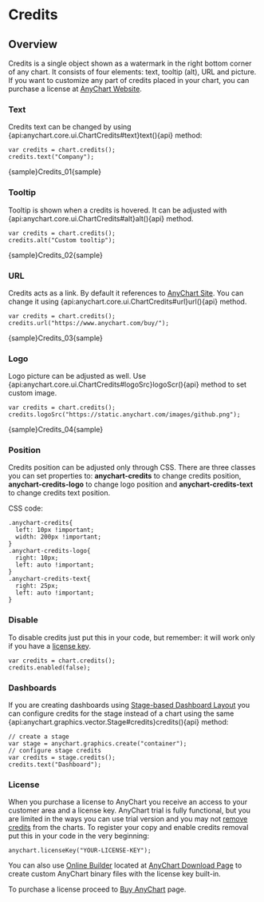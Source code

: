 # Credits

## Overview

Credits is a single object shown as a watermark in the right bottom corner of any chart. It consists of four elements: text, tooltip (alt), URL and picture. If you want to customize any part of credits placed in your chart, you can purchase a license at [AnyChart Website](https://www.anychart.com/buy/).

### Text

Credits text can be changed by using {api:anychart.core.ui.ChartCredits#text}text(){api} method:

```
var credits = chart.credits();
credits.text("Company");
```

{sample}Credits\_01{sample}

### Tooltip

Tooltip is shown when a credits is hovered. It can be adjusted with {api:anychart.core.ui.ChartCredits#alt}alt(){api} method.

```
var credits = chart.credits();
credits.alt("Custom tooltip");
```

{sample}Credits\_02{sample}

### URL

Credits acts as a link. By default it references to [AnyChart Site](https://www.anychart.com/). You can change it using {api:anychart.core.ui.ChartCredits#url}url(){api} method.

```
var credits = chart.credits();
credits.url("https://www.anychart.com/buy/");
```

{sample}Credits\_03{sample}

### Logo

Logo picture can be adjusted as well. Use {api:anychart.core.ui.ChartCredits#logoSrc}logoScr(){api} method to set custom image.

```
var credits = chart.credits();
credits.logoSrc("https://static.anychart.com/images/github.png");
```

{sample}Credits\_04{sample}

### Position

Credits position can be adjusted only through CSS. There are three classes you can set properties to: **anychart-credits** to change credits position, **anychart-credits-logo** to change logo position and **anychart-credits-text** to change credits text position. 

CSS code:

```
.anychart-credits{
  left: 10px !important;
  width: 200px !important;
}
.anychart-credits-logo{
  right: 10px;
  left: auto !important;
}
.anychart-credits-text{
  right: 25px;
  left: auto !important;
}
```

### Disable

To disable credits just put this in your code, but remember: it will work only if you have a [license key](#license).

```
var credits = chart.credits();
credits.enabled(false);
```

### Dashboards

If you are creating dashboards using [Stage-based Dashboard Layout](../Dashboards/Stage-Based_Layout) you can configure credits for the stage instead of a chart using the same {api:anychart.graphics.vector.Stage#credits}credits(){api} method:

```
// create a stage 
var stage = anychart.graphics.create("container");
// configure stage credits
var credits = stage.credits();
credits.text("Dashboard");
```

### License

When you purchase a license to AnyChart you receive an access to your customer area and a license key. AnyChart trial is fully functional, but you are limited in the ways you can use trial version and you may not [remove credits](#disable) from the charts. To register your copy and enable credits removal put this in your code in the very beginning:

```
anychart.licenseKey("YOUR-LICENSE-KEY");
```

You can also use [Online Builder](Modules#builder) located at [AnyChart Download Page](https://www.anychart.com/download/products/#custom-build) to create custom AnyChart binary files with the license key built-in.

To purchase a license proceed to [Buy AnyChart](https://www.anychart.com/buy/) page.
